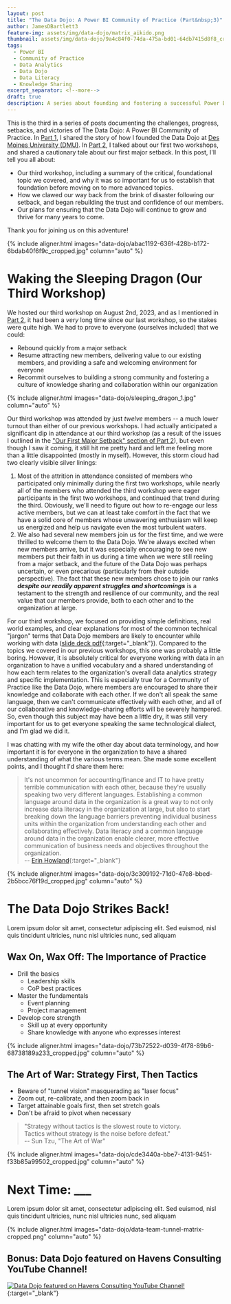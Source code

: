 ```yaml
---
layout: post
title: "The Data Dojo: A Power BI Community of Practice (Part&nbsp;3)"
author: JamesDBartlett3
feature-img: assets/img/data-dojo/matrix_aikido.png
thumbnail: assets/img/data-dojo/9a4c84f0-74da-475a-bd01-64db7415d8f8_cropped.jpg
tags:
  - Power BI
  - Community of Practice
  - Data Analytics
  - Data Dojo
  - Data Literacy
  - Knowledge Sharing
excerpt_separator: <!--more-->
draft: true
description: A series about founding and fostering a successful Power BI Community of Practice
---
```


<!-- intro -->
This is the third in a series of posts documenting the challenges, progress, setbacks, and victories of The Data Dojo: A Power BI Community of Practice.
In [Part 1](../../../2023/04/02/DataDojo-PowerBI-CommunityOfPractice-01.html), I shared the story of how I founded the Data Dojo at [Des Moines University (DMU)](https://dmu.edu). In [Part 2](../../../2023/05/28/DataDojo-PowerBI-CommunityOfPractice-02.html), I talked about our first two workshops, and shared a cautionary tale about our first major setback.
In this post, I'll tell you all about:
  - Our third workshop, including a summary of the critical, foundational topic we covered, and why it was so important for us to establish that foundation before moving on to more advanced topics.
  - How we clawed our way back from the brink of disaster following our setback, and began rebuilding the trust and confidence of our members.
  - Our plans for ensuring that the Data Dojo will continue to grow and thrive for many years to come.

<!--more-->
Thank you for joining us on this adventure!

{% include aligner.html images="data-dojo/abac1192-636f-428b-b172-6bdab40f6f9c_cropped.jpg" column="auto" %}

# Waking the Sleeping Dragon (Our Third Workshop)

We hosted our third workshop on August 2nd, 2023, and as I mentioned in [Part 2](../../../2023/05/28/DataDojo-PowerBI-CommunityOfPractice-02.html), it had been a *very* long time since our last workshop, so the stakes were quite high. We had to prove to everyone (ourselves included) that we could:
- Rebound quickly from a major setback
- Resume attracting new members, delivering value to our existing members, and providing a safe and welcoming environment for everyone
- Recommit ourselves to building a strong community and fostering a culture of knowledge sharing and collaboration within our organization

{% include aligner.html images="data-dojo/sleeping_dragon_1.jpg" column="auto" %}

Our third workshop was attended by just *twelve* members -- a much lower turnout than either of our previous workshops. I had actually anticipated a significant dip in attendance at our third workshop (as a result of the issues I outlined in the ["Our First Major Setback" section of Part 2](../../../2023/05/28/DataDojo-PowerBI-CommunityOfPractice-02.html#Our-First-Major-Setback)), but even though I saw it coming, it still hit me pretty hard and left me feeling more than a little disappointed (mostly in myself). However, this storm cloud had two clearly visible silver linings:
1. Most of the attrition in attendance consisted of members who participated only minimally during the first two workshops, while nearly all of the members who attended the third workshop were eager participants in the first two workshops, and continued that trend during the third. Obviously, we'll need to figure out how to re-engage our less active members, but we can at least take comfort in the fact that we have a solid core of members whose unwavering enthusiasm will keep us energized and help us navigate even the most turbulent waters.
2. We also had several new members join us for the first time, and we were thrilled to welcome them to the Data Dojo. We're always excited when new members arrive, but it was especially encouraging to see new members put their faith in us during a time when we were still reeling from a major setback, and the future of the Data Dojo was perhaps uncertain, or even precarious (particularly from their outside perspective).
The fact that these new members chose to join our ranks _**despite our readily apparent struggles and shortcomings**_ is a testament to the strength and resilience of our community, and the real value that our members provide, both to each other and to the organization at large.

For our third workshop, we focused on providing simple definitions, real world examples, and clear explanations for most of the common technical "jargon" terms that Data Dojo members are likely to encounter while working with data ([slide deck pdf](../../../assets/doc/DMU_Data_Dojo_-_Meeting_003.pdf){:target="_blank"}). Compared to the topics we covered in our previous workshops, this one was probably a little boring. However, it is absolutely critical for everyone working with data in an organization to have a unified vocabulary and a shared understanding of how each term relates to the organization's overall data analytics strategy and specific implementation. This is especially true for a Community of Practice like the Data Dojo, where members are encouraged to share their knowledge and collaborate with each other. If we don't all speak the same language, then we can't communicate effectively with each other, and all of our collaborative and knowledge-sharing efforts will be severely hampered. So, even though this subject may have been a little dry, it was still very important for us to get everyone speaking the same technological dialect, and I'm glad we did it.

I was chatting with my wife the other day about data terminology, and how important it is for everyone in the organization to have a shared understanding of what the various terms mean. She made some excellent points, and I thought I'd share them here:
>It's not uncommon for accounting/finance and IT to have pretty terrible communication with each other, because they're usually speaking two very different languages. Establishing a common language around data in the organization is a great way to not only increase data literacy in the organization at large, but also to start breaking down the language barriers preventing individual business units within the organization from understanding each other and collaborating effectively. Data literacy and a common language around data in the organization enable clearer, more effective communication of business needs and objectives throughout the organization.  
> -- [Erin Howland](https://www.linkedin.com/in/erin-howland/){:target="_blank"}

{% include aligner.html images="data-dojo/3c309192-71d0-47e8-bbed-2b5bcc76f19d_cropped.jpg" column="auto" %}

# The Data Dojo Strikes Back! 

Lorem ipsum dolor sit amet, consectetur adipiscing elit. Sed euismod, nisl quis tincidunt ultricies, nunc nisl ultricies nunc, sed aliquam

## Wax On, Wax Off: The Importance of Practice
- Drill the basics
  - Leadership skills
  - CoP best practices
- Master the fundamentals
  - Event planning
  - Project management
- Develop core strength
  - Skill up at every opportunity
  - Share knowledge with anyone who expresses interest

{% include aligner.html images="data-dojo/73b72522-d039-4f78-89b6-68738189a233_cropped.jpg" column="auto" %}

## The Art of War: Strategy First, Then Tactics
- Beware of "tunnel vision" masquerading as "laser focus"
- Zoom out, re-calibrate, and then zoom back in
- Target attainable goals first, then set stretch goals
- Don't be afraid to pivot when necessary

> "Strategy without tactics is the slowest route to victory.  
> Tactics without strategy is the noise before defeat."  
> -- Sun Tzu, "The Art of War"


{% include aligner.html images="data-dojo/cde3440a-bbe7-4131-9451-f33b85a99502_cropped.jpg" column="auto" %}

# Next Time: ___

Lorem ipsum dolor sit amet, consectetur adipiscing elit. Sed euismod, nisl quis tincidunt ultricies, nunc nisl ultricies nunc, sed aliquam

{% include aligner.html images="data-dojo/data-team-tunnel-matrix-cropped.png" column="auto" %}

## Bonus: Data Dojo featured on Havens Consulting YouTube Channel!
[![Data Dojo featured on Havens Consulting YouTube Channel!](../../../assets/img/data-dojo/data-dojo-havens-consulting-youtube.png)](https://www.youtube.com/watch?v=OlvXbg6VjFE&list=PLzN99cpDw6oBsWZ-5CPVwGZqAQ1otRh1q&t=326s){:target="_blank"}